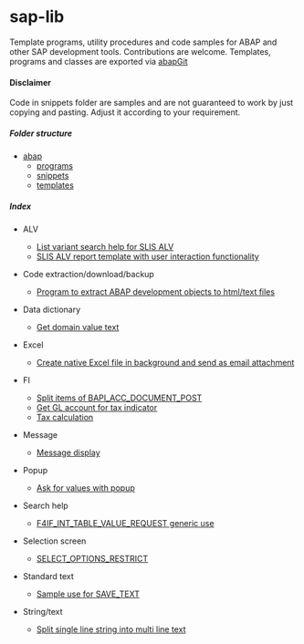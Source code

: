 # sap-lib
Template programs, utility procedures and code samples for ABAP and other SAP development tools. Contributions are welcome. Templates, programs and classes are exported via [abapGit](https://github.com/larshp/abapGit)

#### Disclaimer
Code in snippets folder are samples and are not guaranteed to work by just copying and pasting. Adjust it according to your requirement.

##### Folder structure
- [abap](abap/)
  - [programs](abap/programs/)
  - [snippets](abap/snippets/)
  - [templates](abap/templates/)

##### Index
- ALV
  - [List variant search help for SLIS ALV](abap/snippets/REUSE_ALV_VARIANT_F4.abap)
  - [SLIS ALV report template with user interaction functionality](abap/templates/slis-alv-report-template/)
  
- Code extraction/download/backup
  - [Program to extract ABAP development objects to html/text files](abap/programs/mass-download/)
  
- Data dictionary
  - [Get domain value text](abap/snippets/get-domain-value-text.abap)
  
- Excel
  - [Create native Excel file in background and send as email attachment](abap/snippets/create-excel-bg-and-send-mail.abap)
  
- FI
  - [Split items of BAPI_ACC_DOCUMENT_POST](abap/snippets/BAPI_ACC_DOCUMENT_POST-split-items.abap)
  - [Get GL account for tax indicator](abap/snippets/FI_TAX_GET_TAX_ACCOUNTS.abap)
  - [Tax calculation](abap/snippets/tax-calculation.abap)
  
- Message
  - [Message display](abap/snippets/message-display.abap)
  
- Popup
  - [Ask for values with popup](abap/snippets/POPUP_GET_VALUES.abap)

- Search help
  - [F4IF_INT_TABLE_VALUE_REQUEST generic use](abap/snippets/F4IF_INT_TABLE_VALUE_REQUEST.abap)

- Selection screen
  - [SELECT_OPTIONS_RESTRICT](abap/snippets/SELECT_OPTIONS_RESTRICT.abap)
  
- Standard text
  - [Sample use for SAVE_TEXT](abap/snippets/SAVE_TEXT.abap)
  
- String/text
  - [Split single line string into multi line text](abap/snippets/RKD_WORD_WRAP.abap)